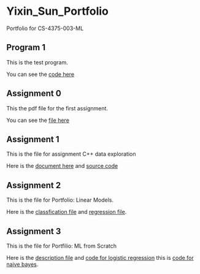 # Yixin_Sun_Portfolio
 Portfolio for CS-4375-003-ML

## Program 1
 This is the test program.
 
 You can see the [code here](hello.py)

## Assignment 0

 This the pdf file for the first assignment.

 You can see the [file here](Overview_of_ML.pdf)

## Assignment 1

 This is the file for assignment C++ data exploration

 Here is the [document here](assignment2.docx) and [source code](Source.cpp)

## Assignment 2

 This is the file for Portfolio: Linear Models.
 
 Here is the [classfication file](Classfication.pdf) and [regression file](Regression.pdf).

## Assignment 3

 This is the file for Portfilio: ML from Scratch
 
 Here is the [description file](CS_4375_Description.pdf) and [code for logistic regression](log.cpp) this is [code for naive bayes](main.cpp).
